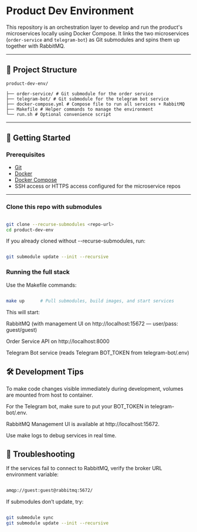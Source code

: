 # Product Dev Environment

This repository is an orchestration layer to develop and run the product's microservices locally using Docker Compose. It links the two microservices (`order-service` and `telegram-bot`) as Git submodules and spins them up together with RabbitMQ.

---

## 📂 Project Structure

    product-dev-env/

    ├── order-service/ # Git submodule for the order service
    ├── telegram-bot/ # Git submodule for the telegram bot service
    ├── docker-compose.yml # Compose file to run all services + RabbitMQ
    ├── Makefile # Helper commands to manage the environment
    └── run.sh # Optional convenience script


---

## 🚀 Getting Started

### Prerequisites

- [Git](https://git-scm.com/)
- [Docker](https://docs.docker.com/get-docker/)
- [Docker Compose](https://docs.docker.com/compose/install/)
- SSH access or HTTPS access configured for the microservice repos

---

### Clone this repo with submodules

```bash

git clone --recurse-submodules <repo-url>
cd product-dev-env
```

If you already cloned without --recurse-submodules, run:
```bash

git submodule update --init --recursive
```

### Running the full stack
Use the Makefile commands:
```bash

make up      # Pull submodules, build images, and start services
```

This will start:

RabbitMQ (with management UI on http://localhost:15672 — user/pass: guest/guest)

Order Service API on http://localhost:8000

Telegram Bot service (reads Telegram BOT_TOKEN from telegram-bot/.env)

## 🛠️ Development Tips
To make code changes visible immediately during development, volumes are mounted from host to container.

For the Telegram bot, make sure to put your BOT_TOKEN in telegram-bot/.env.

RabbitMQ Management UI is available at http://localhost:15672.

Use make logs to debug services in real time.

## 🧩 Troubleshooting
If the services fail to connect to RabbitMQ, verify the broker URL environment variable:
```bash

amqp://guest:guest@rabbitmq:5672/
```

If submodules don’t update, try:

```bash

git submodule sync
git submodule update --init --recursive
```

